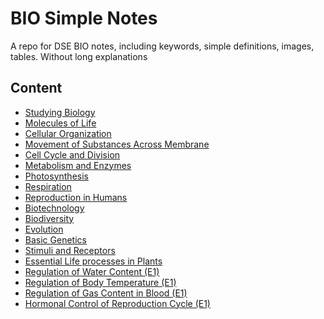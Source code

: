 # BIO Simple Notes
 A repo for DSE BIO notes, including keywords, simple definitions, images, tables. Without long explanations

## Content
- [Studying Biology](https://github.com/LioQing/BIO-Simple-Notes/blob/master/Studying%20Biology.md)
- [Molecules of Life](https://github.com/LioQing/BIO-Simple-Notes/blob/master/Molecules%20of%20Life.md)
- [Cellular Organization](https://github.com/LioQing/BIO-Simple-Notes/blob/master/Cellular%20Orgainization.md)
- [Movement of Substances Across Membrane](https://github.com/LioQing/BIO-Simple-Notes/blob/master/Movement%20of%20Substances%20Across%20Membrane.md)
- [Cell Cycle and Division](https://github.com/LioQing/BIO-Simple-Notes/blob/master/Cell%20Cycle%20and%20Division.md)
- [Metabolism and Enzymes](https://github.com/LioQing/BIO-Simple-Notes/blob/master/Metabolism%20and%20Enzymes.md)
- [Photosynthesis](https://github.com/LioQing/BIO-Simple-Notes/blob/master/Photosynthesis.md)
- [Respiration](https://github.com/LioQing/BIO-Simple-Notes/blob/master/Respiration.md)
- [Reproduction in Humans](https://github.com/LioQing/BIO-Simple-Notes/blob/master/Reproduction%20in%20Humans.md)
- [Biotechnology](https://github.com/LioQing/BIO-Simple-Notes/blob/master/Biotechnology%20and%20Modern%20Techniques.md)
- [Biodiversity](https://github.com/LioQing/BIO-Simple-Notes/blob/master/Biodiversity.md)
- [Evolution](https://github.com/LioQing/BIO-Simple-Notes/blob/master/Evolution.md)
- [Basic Genetics](https://github.com/LioQing/BIO-Simple-Notes/blob/master/Basic%20Genetics.md)  
- [Stimuli and Receptors](https://github.com/LioQing/BIO-Simple-Notes/blob/master/Stimuli%20and%20Receptors.md)
- [Essential Life processes in Plants](https://github.com/LioQing/BIO-Simple-Notes/blob/master/Essentrial%20Life%20Processes%20in%20Plants.md)
- [Regulation of Water Content (E1)](https://github.com/LioQing/BIO-Simple-Notes/blob/master/Regulation%20of%20Water%20Content%20(E1).md)
- [Regulation of Body Temperature (E1)](https://github.com/LioQing/BIO-Simple-Notes/blob/master/Regulation%20of%20Body%20Temperature%20(E1).md)
- [Regulation of Gas Content in Blood (E1)](https://github.com/LioQing/BIO-Simple-Notes/blob/master/Regulation%20of%20Gas%20Content%20in%20Blood%20(E1).md)
- [Hormonal Control of Reproduction Cycle (E1)](https://github.com/LioQing/BIO-Simple-Notes/blob/master/Hormonal%20Control%20of%20Reproduction%20Cycle%20(E1).md)